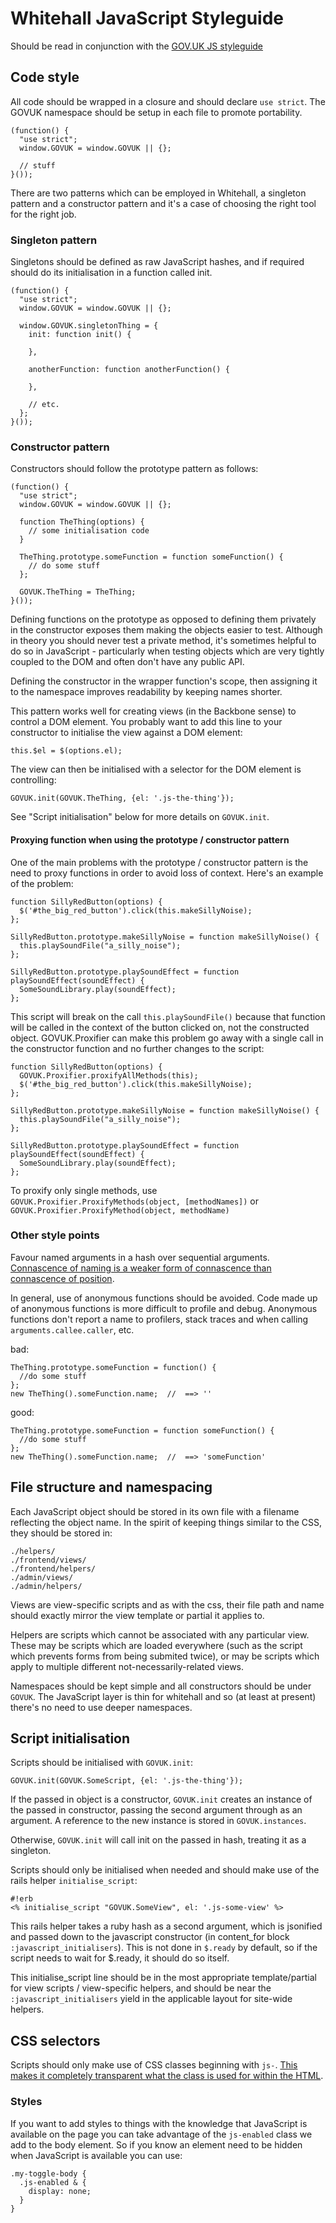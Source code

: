 # Whitehall JavaScript Styleguide

Should be read in conjunction with the [GOV.UK JS styleguide](https://github.com/alphagov/styleguides/blob/master/js.md)

## Code style

All code should be wrapped in a closure and should declare `use strict`.  The GOVUK namespace should be setup in each file to promote portability.

    (function() {
      "use strict";
      window.GOVUK = window.GOVUK || {};

      // stuff
    }());


There are two patterns which can be employed in Whitehall, a singleton pattern and a constructor pattern and it's a case of choosing the right tool for the right job.

### Singleton pattern

Singletons should be defined as raw JavaScript hashes, and if required should do its initialisation in a function called init.

    (function() {
      "use strict";
      window.GOVUK = window.GOVUK || {};

      window.GOVUK.singletonThing = {
        init: function init() {

        },

        anotherFunction: function anotherFunction() {

        },

        // etc.
      };
    }());

### Constructor pattern

Constructors should follow the prototype pattern as follows:

    (function() {
      "use strict";
      window.GOVUK = window.GOVUK || {};

      function TheThing(options) {
        // some initialisation code
      }

      TheThing.prototype.someFunction = function someFunction() {
        // do some stuff
      };

      GOVUK.TheThing = TheThing;
    }());

Defining functions on the prototype as opposed to defining them privately in the constructor exposes them making the objects easier to test. Although in theory you should never test a private method, it's sometimes helpful to do so in JavaScript - particularly when testing objects which are very tightly coupled to the DOM and often don't have any public API.

Defining the constructor in the wrapper function's scope, then assigning it to the namespace improves readability by keeping names shorter.

This pattern works well for creating views (in the Backbone sense) to control a DOM element. You probably want to add this line to your constructor to initialise the view against a DOM element:

    this.$el = $(options.el);

The view can then be initialised with a selector for the DOM element is controlling:

    GOVUK.init(GOVUK.TheThing, {el: '.js-the-thing'});

See "Script initialisation" below for more details on `GOVUK.init`.

#### Proxying function when using the prototype / constructor pattern

One of the main problems with the prototype / constructor pattern is the need to proxy functions in order to avoid loss of context. Here's an example of the problem:

    function SillyRedButton(options) {
      $('#the_big_red_button').click(this.makeSillyNoise);
    };

    SillyRedButton.prototype.makeSillyNoise = function makeSillyNoise() {
      this.playSoundFile("a_silly_noise");
    };

    SillyRedButton.prototype.playSoundEffect = function playSoundEffect(soundEffect) {
      SomeSoundLibrary.play(soundEffect);
    };

This script will break on the call `this.playSoundFile()` because that function will be called in the context of the button clicked on, not the constructed object. GOVUK.Proxifier can make this problem go away with a single call in the constructor function and no further changes to the script:

    function SillyRedButton(options) {
      GOVUK.Proxifier.proxifyAllMethods(this);
      $('#the_big_red_button').click(this.makeSillyNoise);
    };

    SillyRedButton.prototype.makeSillyNoise = function makeSillyNoise() {
      this.playSoundFile("a_silly_noise");
    };

    SillyRedButton.prototype.playSoundEffect = function playSoundEffect(soundEffect) {
      SomeSoundLibrary.play(soundEffect);
    };

To proxify only single methods, use `GOVUK.Proxifier.ProxifyMethods(object, [methodNames])` or `GOVUK.Proxifier.ProxifyMethod(object, methodName)`

### Other style points

Favour named arguments in a hash over sequential arguments. [Connascence of naming is a weaker form of connascence than connascence of position][5].

In general, use of anonymous functions should be avoided. Code made up of anonymous functions is more difficult to profile and debug.  Anonymous functions don't report a name to profilers, stack traces and when calling `arguments.callee.caller`, etc.

bad:

    TheThing.prototype.someFunction = function() {
      //do some stuff
    };
    new TheThing().someFunction.name;  //  ==> ''

good:

    TheThing.prototype.someFunction = function someFunction() {
      //do some stuff
    };
    new TheThing().someFunction.name;  //  ==> 'someFunction'

## File structure and namespacing

Each JavaScript object should be stored in its own file with a filename reflecting the object name. In the spirit of keeping things similar to the CSS, they should be stored in:

    ./helpers/
    ./frontend/views/
    ./frontend/helpers/
    ./admin/views/
    ./admin/helpers/

Views are view-specific scripts and as with the css, their file path and name should exactly mirror the view template or partial it applies to.

Helpers are scripts which cannot be associated with any particular view.  These may be scripts which are loaded everywhere (such as the script which prevents forms from being submited twice), or may be scripts which apply to multiple different not-necessarily-related views.

Namespaces should be kept simple and all constructors should be under `GOVUK`. The JavaScript layer is thin for whitehall and so (at least at present) there's no need to use deeper namespaces.

## Script initialisation

Scripts should be initialised with `GOVUK.init`:

    GOVUK.init(GOVUK.SomeScript, {el: '.js-the-thing'});

If the passed in object is a constructor, `GOVUK.init` creates an instance of the passed in constructor, passing the second argument through as an argument. A reference to the new instance is stored in `GOVUK.instances`.

Otherwise, `GOVUK.init` will call init on the passed in hash, treating it as a singleton.

Scripts should only be initialised when needed and should make use of the rails helper `initialise_script`:

    #!erb
    <% initialise_script "GOVUK.SomeView", el: '.js-some-view' %>

This rails helper takes a ruby hash as a second argument, which is jsonified and passed down to the javascript constructor (in content\_for block `:javascript_initialisers`). This is not done in `$.ready` by default, so if the script needs to wait for $.ready, it should do so itself.

This initialise\_script line should be in the most appropriate template/partial for view scripts / view-specific helpers, and should be near the `:javascript_initialisers` yield in the applicable layout for site-wide helpers.

## CSS selectors

Scripts should only make use of CSS classes beginning with `js-`. [This makes it completely transparent what the class is used for within the HTML][4].

### Styles

If you want to add styles to things with the knowledge that JavaScript is available on the page you can take advantage of the `js-enabled` class we add to the body element. So if you know an element need to be hidden when JavaScript is available you can use:

    .my-toggle-body {
      .js-enabled & {
        display: none;
      }
    }

[1]: https://github.com/alphagov/govuk_frontend_toolkit#conditionals
[2]: https://github.com/alphagov/static
[3]: https://github.com/alphagov/govuk_frontend_toolkit
[4]: https://github.com/alphagov/styleguides/blob/master/js.md#use-a-js--prefix-for-js-only-html-classes
[5]: http://en.wikipedia.org/wiki/Connascence_%28computer_programming%29#Types_of_connascence
